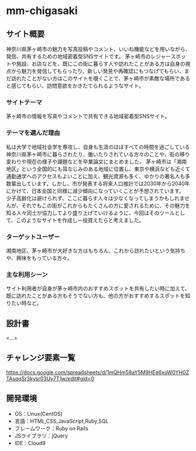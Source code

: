 # mm-chigasaki

## サイト概要
神奈川県茅ヶ崎市の魅力を写真投稿やコメント、いいね機能などを用いながら、発信、共有するための地域密着型SNSサイトです。
茅ヶ崎市のレジャースポットや施設、お店などを、既にこの街に暮らす人や訪れたことがある方は自身の視点から魅力を発信してもらったり、新しい発見や再確認にもつなげてもらい、まだ訪れたことがない方はこのサイトを覗くことで、茅ヶ崎市が素敵な場所であると感じてもらい、訪問意欲をかきたてられるようなサイト。

### サイトテーマ
茅ヶ崎市の情報を写真やコメントで共有できる地域密着型SNSサイト。

### テーマを選んだ理由
私は大学で地域社会学を専攻し、自身も生涯のほぼすべての時間を過ごしている神奈川県茅ヶ崎市に暮らされたり、働いたりされている方々のことや、街の移り変わりや現在の様子や課題などを卒業論文にまとめました。
茅ヶ崎市は「湘南地区」という全国的にも耳なじみのある地域に位置し、東京や横浜なども近くて通勤通学へのアクセスもよいことに加え、観光資源も多く、ゆかりの著名人も多数輩出しています。しかし、市が発表する将来人口推計では2030年から2040年にかけて、日本全国と同様に減少傾向になっていくことが予想されています。
少子高齢化は避けられず、ここに暮らす人々は少なくなってしまうかもしれませんが、それでもこの街がこれからもたくさんの方に愛されるために、その魅力を知る人々同士が協力してより盛り上げていけるように、今回はそのツールとして、このようなサイトを作成し一役買えたらと考えました。

### ターゲットユーザー
湘南地区、茅ヶ崎市が大好きな方はもちろん、これから訪れたいという気持ちや、興味をもっている方々。

### 主な利用シーン
サイト利用者が自身が茅ヶ崎市内のおすすめスポットを共有したい時に加えて、既に訪れたことがある方もそうでない方も、他の方がおすすめするスポットを知りたい時など。

## 設計書
<...>

## チャレンジ要素一覧
<https://docs.google.com/spreadsheets/d/1mQHm58aY5M9HEe6xoW0YH0ZTAsqqSr3kysr03Uy7T1w/edit#gid=0>

## 開発環境
- OS：Linux(CentOS)
- 言語：HTML,CSS,JavaScript,Ruby,SQL
- フレームワーク：Ruby on Rails
- JSライブラリ：jQuery
- IDE：Cloud9